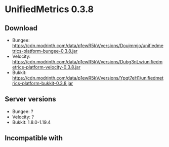 # UnifiedMetrics 0.3.8

## Download
- Bungee: https://cdn.modrinth.com/data/p1ewR5kV/versions/Doujmmjo/unifiedmetrics-platform-bungee-0.3.8.jar
- Velocity: https://cdn.modrinth.com/data/p1ewR5kV/versions/Dubg3nLw/unifiedmetrics-platform-velocity-0.3.8.jar
- Bukkit: https://cdn.modrinth.com/data/p1ewR5kV/versions/Ypqt7eH1/unifiedmetrics-platform-bukkit-0.3.8.jar

## Server versions
- Bungee: ?
- Velocity: ?
- Bukkit: 1.8.0-1.19.4

## Incompatible with